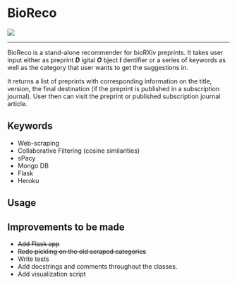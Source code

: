 # BioReco

![](demo-1.gif)

---

BioReco is a stand-alone recommender for bioRXiv preprints. It takes user input
either as preprint **_D_** igital **_O_** bject **_I_** dentifier or a series of
keywords as well as the category that user wants to get the suggestions in.

It returns a list of preprints with corresponding information on the title,
version, the final destination (if the preprint is published in a subscription
  journal). User then can visit the preprint or published subscription journal
  article.

## Keywords
  - Web-scraping
  - Collaborative Filtering (cosine similarities)
  - sPacy
  - Mongo DB
  - Flask
  - Heroku

## Usage



## Improvements to be made

- ~~Add Flask app~~
- ~~Redo pickling on the old scraped categories~~
- Write tests
- Add docstrings and comments throughout the classes.
- Add visualization script
